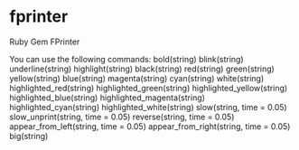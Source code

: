 fprinter
=======

Ruby Gem FPrinter

You can use the following commands: 
bold(string)
blink(string)
underline(string)
highlight(string)
black(string)
red(string)
green(string)
yellow(string)
blue(string)
magenta(string)
cyan(string)
white(string)
highlighted_red(string)
highlighted_green(string)
highlighted_yellow(string)
highlighted_blue(string)
highlighted_magenta(string)
highlighted_cyan(string)
highlighted_white(string)
slow(string, time = 0.05)
slow_unprint(string, time = 0.05)
reverse(string, time = 0.05)
appear_from_left(string, time = 0.05)
appear_from_right(string, time = 0.05)
big(string)


